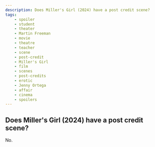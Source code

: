 ```yaml
---
description: Does Miller's Girl (2024) have a post credit scene?
tags: 
    - spoiler
    - student
    - theater
    - Martin Freeman
    - movie
    - theatre
    - teacher
    - scene
    - post-credit
    - Miller's Girl
    - film
    - scenes
    - post-credits
    - erotic
    - Jenny Ortega
    - affair
    - cinema
    - spoilers
---
```


## Does Miller's Girl (2024) have a post credit scene?

No.
